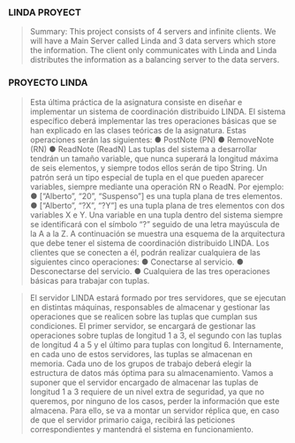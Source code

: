### **LINDA PROYECT**

> Summary:
> This project consists of 4 servers and infinite clients. We will have a Main Server called Linda and 3 data servers which store the information. The client only communicates with Linda and Linda distributes the information as a balancing server to the data servers.

### **PROYECTO LINDA**

> Esta última práctica de la asignatura consiste en diseñar e implementar un sistema de
> coordinación distribuido LINDA. El sistema específico deberá implementar las tres
> operaciones básicas que se han explicado en las clases teóricas de la asignatura.
> Estas operaciones serán las siguientes:
> ● PostNote (PN)
> ● RemoveNote (RN)
> ● ReadNote (ReadN)
> Las tuplas del sistema a desarrollar tendrán un tamaño variable, que nunca superará la
> longitud máxima de seis elementos, y siempre todos ellos serán de tipo String.
> Un patrón será un tipo especial de tupla en el que pueden aparecer variables, siempre
> mediante una operación RN o ReadN. Por ejemplo:
> ● [“Alberto”, “20”, “Suspenso”] es una tupla plana de tres elementos.
> ● [“Alberto”, “?X”, “?Y”] es una tupla plana de tres elementos con dos variables X e
> Y.
> Una variable en una tupla dentro del sistema siempre se identificará con el símbolo “?”
> seguido de una letra mayúscula de la A a la Z.
> A continuación se muestra una esquema de la arquitectura que debe tener el sistema
> de coordinación distribuido LINDA. Los clientes que se conecten a él, podrán realizar
> cualquiera de las siguientes cinco operaciones:
> ● Conectarse al servicio.
> ● Desconectarse del servicio.
> ● Cualquiera de las tres operaciones básicas para trabajar con tuplas.

> El servidor LINDA estará formado por tres servidores, que se ejecutan en distintas
> máquinas, responsables de almacenar y gestionar las operaciones que se realicen
> sobre las tuplas que cumplan sus condiciones. El primer servidor, se encargará de
> gestionar las operaciones sobre tuplas de longitud 1 a 3, el segundo con las tuplas de
> longitud 4 a 5 y el último para tuplas con longitud 6. Internamente, en cada uno de
> estos servidores, las tuplas se almacenan en memoria. Cada uno de los grupos de
> trabajo deberá elegir la estructura de datos más óptima para su almacenamiento.
> Vamos a suponer que el servidor encargado de almacenar las tuplas de longitud 1 a 3
> requiere de un nivel extra de seguridad, ya que no queremos, por ninguno de los casos,
> perder la información que este almacena. Para ello, se va a montar un servidor réplica
> que, en caso de que el servidor primario caiga, recibirá las peticiones correspondientes
> y mantendrá el sistema en funcionamiento.

